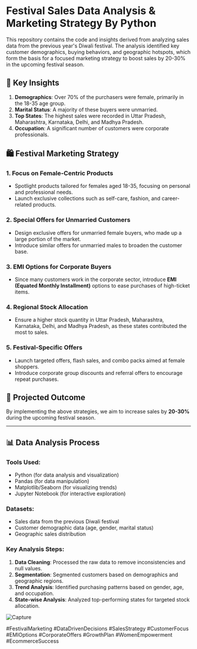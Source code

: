 
# Festival Sales Data Analysis & Marketing Strategy By Python

This repository contains the code and insights derived from analyzing sales data from the previous year's Diwali festival. The analysis identified key customer demographics, buying behaviors, and geographic hotspots, which form the basis for a focused marketing strategy to boost sales by 20-30% in the upcoming festival season.

## 🎯 **Key Insights**

1. **Demographics**: Over 70% of the purchasers were female, primarily in the 18-35 age group.
2. **Marital Status**: A majority of these buyers were unmarried.
3. **Top States**: The highest sales were recorded in Uttar Pradesh, Maharashtra, Karnataka, Delhi, and Madhya Pradesh.
4. **Occupation**: A significant number of customers were corporate professionals.

## 🛍️ **Festival Marketing Strategy**

### 1. Focus on Female-Centric Products
  - Spotlight products tailored for females aged 18-35, focusing on personal and professional needs.
  - Launch exclusive collections such as self-care, fashion, and career-related products.

### 2. Special Offers for Unmarried Customers
  - Design exclusive offers for unmarried female buyers, who made up a large portion of the market.
  - Introduce similar offers for unmarried males to broaden the customer base.

### 3. EMI Options for Corporate Buyers
  - Since many customers work in the corporate sector, introduce **EMI (Equated Monthly Installment)** options to ease purchases of high-ticket items.

### 4. Regional Stock Allocation
  - Ensure a higher stock quantity in Uttar Pradesh, Maharashtra, Karnataka, Delhi, and Madhya Pradesh, as these states contributed the most to sales.

### 5. Festival-Specific Offers
  - Launch targeted offers, flash sales, and combo packs aimed at female shoppers.
  - Introduce corporate group discounts and referral offers to encourage repeat purchases.

## 🚀 **Projected Outcome**

By implementing the above strategies, we aim to increase sales by **20-30%** during the upcoming festival season.

---

## 📊 **Data Analysis Process**

### Tools Used:
- Python (for data analysis and visualization)
- Pandas (for data manipulation)
- Matplotlib/Seaborn (for visualizing trends)
- Jupyter Notebook (for interactive exploration)

### Datasets:
- Sales data from the previous Diwali festival
- Customer demographic data (age, gender, marital status)
- Geographic sales distribution

### Key Analysis Steps:
1. **Data Cleaning**: Processed the raw data to remove inconsistencies and null values.
2. **Segmentation**: Segmented customers based on demographics and geographic regions.
3. **Trend Analysis**: Identified purchasing patterns based on gender, age, and occupation.
4. **State-wise Analysis**: Analyzed top-performing states for targeted stock allocation.

![Capture](https://github.com/user-attachments/assets/d97c7da2-e107-4ff4-9699-6041283e928e)

#FestivalMarketing #DataDrivenDecisions #SalesStrategy #CustomerFocus #EMIOptions #CorporateOffers #GrowthPlan #WomenEmpowerment #EcommerceSuccess
